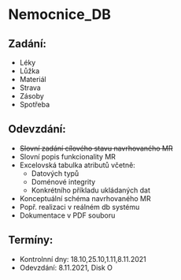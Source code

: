 # Nemocnice_DB

## Zadání:

-   Léky
-   Lůžka
-   Materiál
-   Strava
-   Zásoby
-   Spotřeba

## Odevzdání:

-   ~~Slovní zadání cílového stavu navrhovaného MR~~
-   Slovní popis funkcionality MR
-   Excelovská tabulka atributů včetně:
    -   Datových typů
    -   Doménové integrity
    -   Konkrétního příkladu ukládaných dat
-   Konceptuální schéma navrhovaného MR
-   Popř. realizaci v reálném db systému
-   Dokumentace v PDF souboru

## Termíny:

-   Kontrolnní dny: 18.10,25.10,1.11,8.11.2021
-   Odevzdání: 8.11.2021, Disk O
